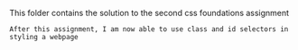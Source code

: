 This folder contains the solution to the second css foundations assignment

    After this assignment, I am now able to use class and id selectors in styling a webpage